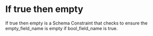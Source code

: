 # If true then empty

If true then empty is a Schema Constraint that checks to ensure the empty_field_name is empty if bool_field_name is true.